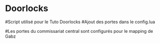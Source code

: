 # Doorlocks
#Script utilisé pour le Tuto Doorlocks
#Ajout des portes dans le config.lua 

#Les portes du commissariat central sont configurés pour le mapping de Gabz
